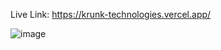 Live Link: https://krunk-technologies.vercel.app/

![image](https://github.com/krishgandhi1806/Krunk-Technologies/assets/142145753/28131483-0353-4bda-a81b-29b1596ab9b2)
